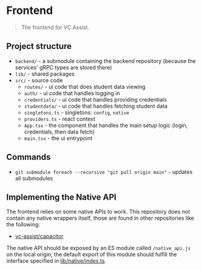 # Frontend

> The frontend for VC Assist.

## Project structure

- `backend/` - a submodule containing the backend repository (because the services' gRPC types are stored there)
- `lib/` - shared packages
- `src/` - source code
   - `routes/` - ui code that does student data viewing
   - `auth/` - ui code that handles logging in
   - `credentials/` - ui code that handles providing credentials
   - `studentdata/` - ui code that handles fetching student data
   - `singletons.ts` - singletons: `config`, `native`
   - `providers.ts` - react context
   - `App.tsx` - the component that handles the main setup logic (login, credentials, then data fetch)
   - `main.tsx` - the ui entrypoint

## Commands

- `git submodule foreach --recursive "git pull origin main"` - updates all submodules

## Implementing the Native API

The frontend relies on some native APIs to work. This repository does not contain any native wrappers itself, those are found in other repositories like the following:

- [vc-assist/capacitor](https://github.com/vc-assist/capacitor)

The native API should be exposed by an ES module called `/native_api.js` on the local origin, the default export of this module should fulfill the interface specified in [lib/native/index.ts](./lib/native/index.ts).

